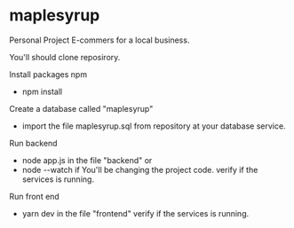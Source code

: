 # maplesyrup
Personal Project E-commers for a local business.

You'll should clone reposirory.

Install packages npm
  - npm install

Create a database called "maplesyrup"
  - import the file maplesyrup.sql from repository at
    your database service.

Run backend 
  - node app.js in the file "backend" or
  - node --watch if You'll be changing the project code.
verify if the services is running. 

Run front end
  - yarn dev in the file "frontend"
verify if the services is running. 
  
